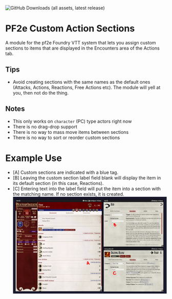 ![GitHub Downloads (all assets, latest release)](https://img.shields.io/github/downloads/crash1115/pf2e-custom-sections/latest/total?style=flat-square)

# PF2e Custom Action Sections
A module for the pf2e Foundry VTT system that lets you assign custom sections to items that are displayed in the Encounters area of the Actions tab.

## Tips
- Avoid creating sections with the same names as the default ones (Attacks, Actions, Reactions, Free Actions etc). The module will yell at you, then not do the thing.

## Notes
- This only works on `character` (PC) type actors right now
- There is no drag-drop support
- There is no way to mass move items between sections
- There is no way to sort or reorder custom sections

# Example Use
- [A] Custom sections are indicated with a blue tag.
- [B] Leaving the custom section label field blank will display the item in its default section (in this case, Reactions).
- [C] Entering text into the label field will put the item into a section with the matching name. If no section exists, it is created.
![image](https://github.com/crash1115/pf2e-custom-sections/blob/main/media/sample.PNG?raw=true)
